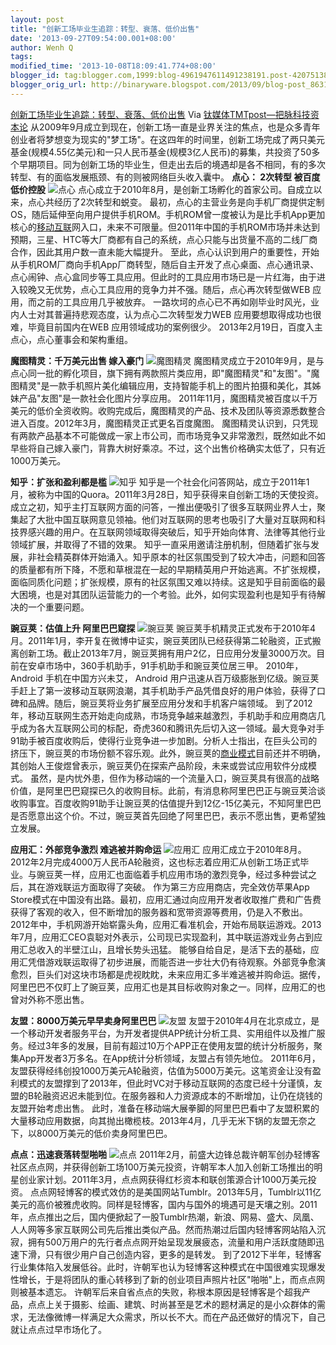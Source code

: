 ```yaml
---
layout: post
title: "创新工场毕业生追踪：转型、衰落、低价出售"
date: '2013-09-27T09:54:00.001+08:00'
author: Wenh Q
tags:
modified_time: '2013-10-08T18:09:41.774+08:00'
blogger_id: tag:blogger.com,1999:blog-4961947611491238191.post-4207513887227708303
blogger_orig_url: http://binaryware.blogspot.com/2013/09/blog-post_8631.html
---
```

[创新工场毕业生追踪：转型、衰落、低价出售](http://www.tmtpost.com/67140.html)
Via [钛媒体TMTpost—把脉科技资本论](http://www.tmtpost.com/)
从2009年9月成立到现在，创新工场一直是业界关注的焦点，也是众多青年创业者将梦想变为现实的"梦工场"。在这四年的时间里，创新工场完成了两只美元基金(规模4.55亿美元)和一只人民币基金(规模3亿人民币)的募集，共投资了50多个早期项目。同为创新工场的毕业生，但走出去后的境遇却是各不相同，有的多次转型、有的面临发展瓶颈、有的则被网络巨头收入囊中。
**点心： 2次转型 被百度低价控股**
![点心](http://www.tmtpost.com/wp-content/uploads/2013/09/138018686585.jpg "点心")
点心成立于2010年8月，是创新工场孵化的首家公司。自成立以来，点心共经历了2次转型和蜕变。
最初，点心的主营业务是向手机厂商提供定制OS，随后延伸至向用户提供手机ROM。手机ROM曾一度被认为是比手机App更加核心的[移动互联](http://www.tmtpost.com/tag/mobile-internet "查看 移动互联 中的全部文章")网入口，未来不可限量。但2011年中国的手机ROM市场并未达到预期，三星、HTC等大厂商都有自己的系统，点心只能与出货量不高的二线厂商合作，因此其用户数一直未能大幅提升。
至此，点心认识到用户的重要性，开始从手机ROM厂商向手机App厂商转型，随后自主开发了点心桌面、点心通讯录、点心闹钟、点心盒同步等工具应用。但此时的工具应用市场已是一片红海，由于进入较晚又无优势，点心工具应用的竞争力并不强。随后，点心再次转型做WEB
应用，而之前的工具应用几乎被放弃。
一路坎坷的点心已不再如刚毕业时风光，业内人士对其普遍持悲观态度，认为点心二次转型发力WEB
应用要想取得成功也很难，毕竟目前国内在WEB 应用领域成功的案例很少。
2013年2月19日，百度入主点心，点心董事会和架构重组。

**魔图精灵：千万美元出售 嫁入豪门**
![魔图精灵](http://www.tmtpost.com/wp-content/uploads/2013/09/138018689255-560x198.jpg "魔图精灵")
魔图精灵成立于2010年9月，是与点心同一批的孵化项目，旗下拥有两款照片类应用，即"魔图精灵"和"友图"。"魔图精灵"是一款手机照片美化编辑应用，支持智能手机上的图片拍摄和美化，其姊妹产品"友图"是一款社会化图片分享应用。
2011年11月，魔图精灵被百度以千万美元的低价全资收购。收购完成后，魔图精灵的产品、技术及团队等资源悉数整合进入百度。2012年3月，魔图精灵正式更名百度魔图。
魔图精灵认识到，只凭现有两款产品基本不可能做成一家上市公司，而市场竞争又非常激烈，既然如此不如早些将自己嫁入豪门，背靠大树好乘凉。不过，这个出售价格确实太低了，只有近1000万美元。

**知乎：扩张和盈利都是槛**
![知乎](http://www.tmtpost.com/wp-content/uploads/2013/09/138018691917-560x308.jpg "知乎")
知乎是一个社会化问答网站，成立于2011年1月，被称为中国的Quora。2011年3月28日，知乎获得来自创新工场的天使投资。
成立之初，知乎主打互联网方面的问答，一推出便吸引了很多互联网业界人士，聚集起了大批中国互联网意见领袖。他们对互联网的思考也吸引了大量对互联网和科技界感兴趣的用户。在互联网领域取得突破后，知乎开始向体育、法律等其他行业领域扩展，并取得了不错的效果。
知乎一直采用邀请注册机制，但随着扩张与发展，非社会精英群体开始涌入。知乎原本的社区氛围受到了较大冲击，问题和回答的质量都有所下降，不愿和草根混在一起的早期精英用户开始逃离。不扩张规模，面临同质化问题；扩张规模，原有的社区氛围又难以持续。这是知乎目前面临的最大困境，也是对其团队运营能力的一个考验。此外，如何实现盈利也是知乎有待解决的一个重要问题。

**豌豆荚：估值上升 阿里巴巴窥探**
![豌豆荚](http://www.tmtpost.com/wp-content/uploads/2013/09/138018694546.png "豌豆荚")
豌豆荚手机精灵正式发布于2010年4月。2011年1月，李开复在微博中证实，豌豆荚团队已经获得第二轮融资，正式搬离创新工场。截止2013年7月，豌豆荚拥有用户2亿，日应用分发量3000万次。目前在安卓市场中，360手机助手，91手机助手和豌豆荚位居三甲。
2010年， Android 手机在中国方兴未艾， Android
用户迅速从百万级膨胀到亿级。豌豆荚手赶上了第一波移动互联网浪潮，其手机助手产品凭借良好的用户体验，获得了口碑和品牌。随后，豌豆荚将业务扩展至应用分发和手机客户端领域。
到了2012年，移动互联网生态开始走向成熟，市场竞争越来越激烈，手机助手和应用商店几乎成为各大互联网公司的标配，奇虎360和腾讯先后切入这一领域。最大竞争对手91助手被百度收购后，使得行业竞争进一步加剧。分析人士指出，在巨头公司的挤压下，豌豆荚的市场份额不容乐观。此外，豌豆荚的[商业模式](http://www.tmtpost.com/tag/structure-of-business "查看 商业模式 中的全部文章")目前还并不明确，其创始人王俊煜曾表示，豌豆荚仍在探索产品阶段，未来或尝试应用软件分成模式。
虽然，是内忧外患，但作为移动端的一个流量入口，豌豆荚具有很高的战略价值，是阿里巴巴窥探已久的收购目标。此前，有消息称阿里巴巴正与豌豆荚洽谈收购事宜。百度收购91助手让豌豆荚的估值提升到12亿-15亿美元，不知阿里巴巴是否愿意出这个价。不过，豌豆荚首先回绝了阿里巴巴，表示不愿出售，更希望独立发展。

**应用汇：外部竞争激烈 难逃被并购命运**
![应用汇](http://www.tmtpost.com/wp-content/uploads/2013/09/138018697190.jpg "应用汇")
应用汇成立于2010年8月。2012年2月完成4000万人民币A轮融资，这也标志着应用汇从创新工场正式毕业。与豌豆荚一样，应用汇也面临着手机应用市场的激烈竞争，经过多种尝试之后，其在游戏联运方面取得了突破。
作为第三方应用商店，完全效仿苹果App
Store模式在中国没有出路。最初，应用汇通过向应用开发者收取推广费和广告费获得了客观的收入，但不断增加的服务器和宽带资源等费用，仍是入不敷出。2012年中，手机网游开始崭露头角，应用汇看准机会，开始布局联运游戏。2013年7月，应用汇CEO袁聪对外表示，公司现已实现盈利，其中联运游戏业务占到应用汇总收入的半壁江山，且增长势头迅猛。
能够自给自足，是活下去的基础，应用汇凭借游戏联运取得了初步进展，而能否进一步壮大仍有待观察。外部竞争愈演愈烈，巨头们对这块市场都是虎视眈眈，未来应用汇多半难逃被并购命运。据传，阿里巴巴不仅盯上了豌豆荚，应用汇也是其目标收购对象之一。同样，应用汇的也曾对外称不愿出售。

**友盟：8000万美元早早卖身阿里巴巴**
![友盟](http://www.tmtpost.com/wp-content/uploads/2013/09/138018813068.jpg "友盟")
友盟于2010年4月在北京成立，是一个移动开发者服务平台，为开发者提供APP统计分析工具、实用组件以及推广服务。经过3年多的发展，目前有超过10万个APP正在使用友盟的统计分析服务，聚集App开发者3万多名。在App统计分析领域，友盟占有领先地位。
2011年6月，友盟获得经纬创投1000万美元A轮融资，估值为5000万美元。这笔资金让没有盈利模式的友盟撑到了2013年，但此时VC对于移动互联网的态度已经十分谨慎，友盟的B轮融资迟迟未能到位。在服务器和人力资源成本的不断增加，让仍在烧钱的友盟开始考虑出售。
此时，准备在移动端大展拳脚的阿里巴巴看中了友盟积累的大量移动应用数据，向其抛出橄榄枝。2013年4月，几乎无米下锅的友盟无奈之下，以8000万美元的低价卖身阿里巴巴。

**点点：迅速衰落转型啪啪**
![点点](http://www.tmtpost.com/wp-content/uploads/2013/09/138018815230-560x295.jpg "点点")
2011年2月，前盛大边锋总裁许朝军创办轻博客社区点点网，并获得创新工场100万美元投资，许朝军本人加入创新工场推出的明星创业家计划。2011年3月，点点网获得红杉资本和联创策源合计1000万美元投资。
点点网轻博客的模式效仿的是美国网站Tumblr。2013年5月，Tumblr以11亿美元的高价被雅虎收购。同样是轻博客，国内与国外的境遇可是天壤之别。2011年，点点推出之后，国内便掀起了一股Tumblr热潮，新浪、网易、盛大、凤凰、人人网等多家互联网公司先后推出类似产品。然而热潮过后国内轻博客网站陷入沉寂，拥有500万用户的先行者点点网开始呈现发展疲态，流量和用户活跃度随即迅速下滑，只有很少用户自己创造内容，更多的是转发。
到了2012下半年，轻博客行业集体陷入发展低谷。此时，许朝军也认为轻博客这种模式在中国很难实现爆发性增长，于是将团队的重心转移到了新的创业项目声照片社区"啪啪"上，而点点网则被基本遗忘。
许朝军后来自省点点的失败，称根本原因是轻博客是个超我产品，点点上关于摄影、绘画、建筑、时尚甚至是艺术的题材满足的是小众群体的需求，无法像微博一样满足大众需求，所以长不大。而在产品还做好的情况下，自己就让点点过早市场化了。
